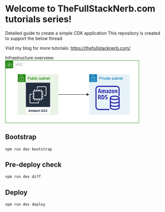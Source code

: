 # Welcome to TheFullStackNerb.com tutorials series!
Detailed guide to create a simple CDK application
This repository is created to support the below thread


Visit my blog for more tutorials: https://thefullstacknerb.com/

Infrastructure overview:
![infrastructure](assets/architecture.png)

## Bootstrap
```bash
npm run dev bootstrap
```

## Pre-deploy check
```bash
npm run dev diff
```

## Deploy
```bash
npm run dev deploy
```